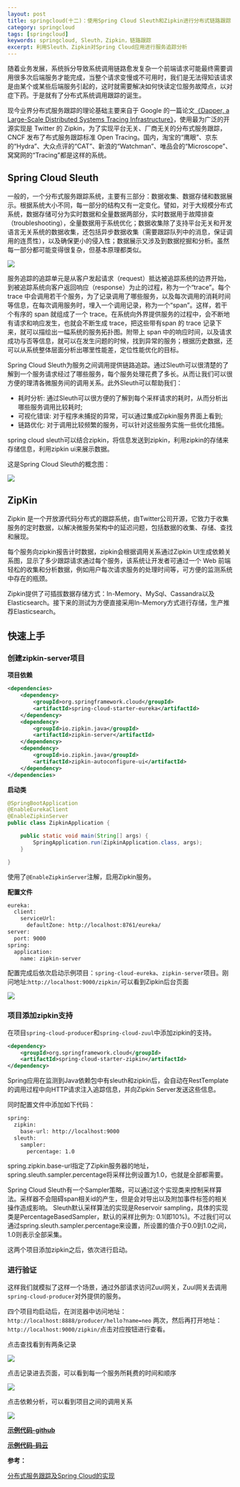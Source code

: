 ```yaml
---
layout: post
title: springcloud(十二)：使用Spring Cloud Sleuth和Zipkin进行分布式链路跟踪
category: springcloud
tags: [springcloud]
keywords: springcloud, Sleuth，Zipkin，链路跟踪
excerpt: 利用Sleuth、Zipkin对Spring Cloud应用进行服务追踪分析
---
```


随着业务发展，系统拆分导致系统调用链路愈发复杂一个前端请求可能最终需要调用很多次后端服务才能完成，当整个请求变慢或不可用时，我们是无法得知该请求是由某个或某些后端服务引起的，这时就需要解决如何快读定位服务故障点，以对症下药。于是就有了分布式系统调用跟踪的诞生。

现今业界分布式服务跟踪的理论基础主要来自于 Google 的一篇论文[《Dapper, a Large-Scale Distributed Systems Tracing Infrastructure》](https://research.google.com/pubs/pub36356.html)，使用最为广泛的开源实现是 Twitter 的 Zipkin，为了实现平台无关、厂商无关的分布式服务跟踪，CNCF 发布了布式服务跟踪标准 Open Tracing。国内，淘宝的“鹰眼”、京东的“Hydra”、大众点评的“CAT”、新浪的“Watchman”、唯品会的“Microscope”、窝窝网的“Tracing”都是这样的系统。

## Spring Cloud Sleuth

一般的，一个分布式服务跟踪系统，主要有三部分：数据收集、数据存储和数据展示。根据系统大小不同，每一部分的结构又有一定变化。譬如，对于大规模分布式系统，数据存储可分为实时数据和全量数据两部分，实时数据用于故障排查（troubleshooting），全量数据用于系统优化；数据收集除了支持平台无关和开发语言无关系统的数据收集，还包括异步数据收集（需要跟踪队列中的消息，保证调用的连贯性），以及确保更小的侵入性；数据展示又涉及到数据挖掘和分析。虽然每一部分都可能变得很复杂，但基本原理都类似。

![](http://favorites.ren/assets/images/2018/springcloud/tracing1.png)

服务追踪的追踪单元是从客户发起请求（request）抵达被追踪系统的边界开始，到被追踪系统向客户返回响应（response）为止的过程，称为一个“trace”。每个 trace 中会调用若干个服务，为了记录调用了哪些服务，以及每次调用的消耗时间等信息，在每次调用服务时，埋入一个调用记录，称为一个“span”。这样，若干个有序的 span 就组成了一个 trace。在系统向外界提供服务的过程中，会不断地有请求和响应发生，也就会不断生成 trace，把这些带有span 的 trace 记录下来，就可以描绘出一幅系统的服务拓扑图。附带上 span 中的响应时间，以及请求成功与否等信息，就可以在发生问题的时候，找到异常的服务；根据历史数据，还可以从系统整体层面分析出哪里性能差，定位性能优化的目标。

Spring Cloud Sleuth为服务之间调用提供链路追踪。通过Sleuth可以很清楚的了解到一个服务请求经过了哪些服务，每个服务处理花费了多长。从而让我们可以很方便的理清各微服务间的调用关系。此外Sleuth可以帮助我们：

- 耗时分析: 通过Sleuth可以很方便的了解到每个采样请求的耗时，从而分析出哪些服务调用比较耗时;
- 可视化错误: 对于程序未捕捉的异常，可以通过集成Zipkin服务界面上看到;
- 链路优化: 对于调用比较频繁的服务，可以针对这些服务实施一些优化措施。

spring cloud sleuth可以结合zipkin，将信息发送到zipkin，利用zipkin的存储来存储信息，利用zipkin ui来展示数据。

这是Spring Cloud Sleuth的概念图：

![](http://favorites.ren/assets/images/2018/springcloud/tracing2.png)


## ZipKin

Zipkin 是一个开放源代码分布式的跟踪系统，由Twitter公司开源，它致力于收集服务的定时数据，以解决微服务架构中的延迟问题，包括数据的收集、存储、查找和展现。

每个服务向zipkin报告计时数据，zipkin会根据调用关系通过Zipkin UI生成依赖关系图，显示了多少跟踪请求通过每个服务，该系统让开发者可通过一个 Web 前端轻松的收集和分析数据，例如用户每次请求服务的处理时间等，可方便的监测系统中存在的瓶颈。

Zipkin提供了可插拔数据存储方式：In-Memory、MySql、Cassandra以及Elasticsearch。接下来的测试为方便直接采用In-Memory方式进行存储，生产推荐Elasticsearch。

## 快速上手

### 创建zipkin-server项目

**项目依赖**

``` xml
<dependencies>
    <dependency>
        <groupId>org.springframework.cloud</groupId>
        <artifactId>spring-cloud-starter-eureka</artifactId>
    </dependency>
    <dependency>
        <groupId>io.zipkin.java</groupId>
        <artifactId>zipkin-server</artifactId>
    </dependency>
    <dependency>
        <groupId>io.zipkin.java</groupId>
        <artifactId>zipkin-autoconfigure-ui</artifactId>
    </dependency>
</dependencies>
```

**启动类**

``` java
@SpringBootApplication
@EnableEurekaClient
@EnableZipkinServer
public class ZipkinApplication {

    public static void main(String[] args) {
        SpringApplication.run(ZipkinApplication.class, args);
    }

}
```

使用了`@EnableZipkinServer`注解，启用Zipkin服务。

**配置文件**

``` xml
eureka:
  client:
    serviceUrl:
      defaultZone: http://localhost:8761/eureka/
server:
  port: 9000
spring:
  application:
    name: zipkin-server
```

配置完成后依次启动示例项目：`spring-cloud-eureka`、`zipkin-server`项目。刚问地址:`http://localhost:9000/zipkin/`可以看到Zipkin后台页面

![](http://favorites.ren/assets/images/2018/springcloud/tracing3.png)

### 项目添加zipkin支持

在项目`spring-cloud-producer`和`spring-cloud-zuul`中添加zipkin的支持。

``` xml
<dependency>
    <groupId>org.springframework.cloud</groupId>
    <artifactId>spring-cloud-starter-zipkin</artifactId>
</dependency>
```

Spring应用在监测到Java依赖包中有sleuth和zipkin后，会自动在RestTemplate的调用过程中向HTTP请求注入追踪信息，并向Zipkin Server发送这些信息。

同时配置文件中添加如下代码：

``` xml
spring:
  zipkin:
    base-url: http://localhost:9000
  sleuth:
    sampler:
      percentage: 1.0
```

spring.zipkin.base-url指定了Zipkin服务器的地址，spring.sleuth.sampler.percentage将采样比例设置为1.0，也就是全部都需要。

Spring Cloud Sleuth有一个Sampler策略，可以通过这个实现类来控制采样算法。采样器不会阻碍span相关id的产生，但是会对导出以及附加事件标签的相关操作造成影响。 Sleuth默认采样算法的实现是Reservoir sampling，具体的实现类是PercentageBasedSampler，默认的采样比例为: 0.1(即10%)。不过我们可以通过spring.sleuth.sampler.percentage来设置，所设置的值介于0.0到1.0之间，1.0则表示全部采集。

这两个项目添加zipkin之后，依次进行启动。

### 进行验证

这样我们就模拟了这样一个场景，通过外部请求访问Zuul网关，Zuul网关去调用`spring-cloud-producer`对外提供的服务。

四个项目均启动后，在浏览器中访问地址：`http://localhost:8888/producer/hello?name=neo` 两次，然后再打开地址：
`http://localhost:9000/zipkin/`点击对应按钮进行查看。

点击查找看到有两条记录

![](http://favorites.ren/assets/images/2018/springcloud/zipkin1.png)  

点击记录进去页面，可以看到每一个服务所耗费的时间和顺序

![](http://favorites.ren/assets/images/2018/springcloud/zipkin2.png)  

点击依赖分析，可以看到项目之间的调用关系

![](http://favorites.ren/assets/images/2018/springcloud/zipkin3.png) 


**[示例代码-github](https://github.com/ityouknow/spring-cloud-examples)**

**[示例代码-码云](https://gitee.com/ityouknow/spring-cloud-examples)**


**参考：**

[分布式服务跟踪及Spring Cloud的实现](http://daixiaoyu.com/distributed-tracing.html)       
